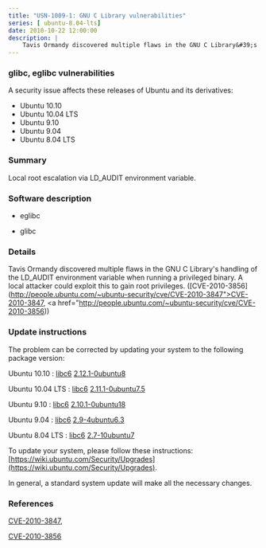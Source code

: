 ```yaml
---
title: "USN-1009-1: GNU C Library vulnerabilities"
series: [ ubuntu-8.04-lts]
date: 2010-10-22 12:00:00
description: |
    Tavis Ormandy discovered multiple flaws in the GNU C Library&#39;s handling of the LD_AUDIT environment variable when running a privileged binary. A local attacker could exploit this to gain root privileges. ([CVE-2010-3856](http://people.ubuntu.com/~ubuntu-security/cve/CVE-2010-3847">CVE-2010-3847</a>, <a href="http://people.ubuntu.com/~ubuntu-security/cve/CVE-2010-3856)) 
--- 
```

 
 


### glibc, eglibc vulnerabilities

A security issue affects these releases of Ubuntu and its derivatives:

* Ubuntu 10.10
* Ubuntu 10.04 LTS
* Ubuntu 9.10
* Ubuntu 9.04
* Ubuntu 8.04 LTS

### Summary

Local root escalation via LD_AUDIT environment variable. 

### Software description

* eglibc 

* glibc 

### Details

Tavis Ormandy discovered multiple flaws in the GNU C Library&#39;s handling of the LD_AUDIT environment variable when running a privileged binary. A local attacker could exploit this to gain root privileges. ([CVE-2010-3856](http://people.ubuntu.com/~ubuntu-security/cve/CVE-2010-3847">CVE-2010-3847</a>, <a href="http://people.ubuntu.com/~ubuntu-security/cve/CVE-2010-3856)) 

### Update instructions

The problem can be corrected by updating your system to the following package version:

Ubuntu 10.10
 : [libc6](https://launchpad.net/ubuntu/+source/eglibc) <span> [2.12.1-0ubuntu8](https://launchpad.net/ubuntu/+source/eglibc/2.12.1-0ubuntu8) </span> 

Ubuntu 10.04 LTS
 : [libc6](https://launchpad.net/ubuntu/+source/eglibc) <span> [2.11.1-0ubuntu7.5](https://launchpad.net/ubuntu/+source/eglibc/2.11.1-0ubuntu7.5) </span> 

Ubuntu 9.10
 : [libc6](https://launchpad.net/ubuntu/+source/eglibc) <span> [2.10.1-0ubuntu18](https://launchpad.net/ubuntu/+source/eglibc/2.10.1-0ubuntu18) </span> 

Ubuntu 9.04
 : [libc6](https://launchpad.net/ubuntu/+source/glibc) <span> [2.9-4ubuntu6.3](https://launchpad.net/ubuntu/+source/glibc/2.9-4ubuntu6.3) </span> 

Ubuntu 8.04 LTS
 : [libc6](https://launchpad.net/ubuntu/+source/glibc) <span> [2.7-10ubuntu7](https://launchpad.net/ubuntu/+source/glibc/2.7-10ubuntu7) </span> 

To update your system, please follow these instructions: [https://wiki.ubuntu.com/Security/Upgrades](https://wiki.ubuntu.com/Security/Upgrades).

In general, a standard system update will make all the necessary changes. 

### References

 
 [CVE-2010-3847](http://people.ubuntu.com/~ubuntu-security/cve/CVE-2010-3847), 

 [CVE-2010-3856](http://people.ubuntu.com/~ubuntu-security/cve/CVE-2010-3856)
 

